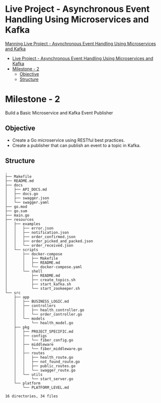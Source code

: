 # Live Project - Asynchronous Event Handling Using Microservices and Kafka
[Manning Live Project - Asynchronous Event Handling Using Microservices and Kafka](https://www.manning.com/liveproject/asynchronous-event-handling-using-microservices-and-kafka)

- [Live Project - Asynchronous Event Handling Using Microservices and Kafka](#live-project---asynchronous-event-handling-using-microservices-and-kafka)
- [Milestone - 2](#milestone---2)
  - [Objective](#objective)
  - [Structure](#structure)

# Milestone - 2
Build a Basic Microservice and Kafka Event Publisher

## Objective

- Create a Go microservice using RESTful best practices.
- Create a publisher that can publish an event to a topic in Kafka.

## Structure

```shell
.
├── Makefile
├── README.md
├── docs
│   ├── API_DOCS.md
│   ├── docs.go
│   ├── swagger.json
│   └── swagger.yaml
├── go.mod
├── go.sum
├── main.go
├── resources
│   ├── examples
│   │   ├── error.json
│   │   ├── notification.json
│   │   ├── order_confirmed.json
│   │   ├── order_picked_and_packed.json
│   │   └── order_received.json
│   └── scripts
│       ├── docker-compose
│       │   ├── Makefile
│       │   ├── README.md
│       │   └── docker-compose.yaml
│       └── shell
│           ├── README.md
│           ├── create_topics.sh
│           ├── start_kafka.sh
│           └── start_zookeeper.sh
└── src
    ├── app
    │   ├── BUSINESS_LOGIC.md
    │   ├── controllers
    │   │   ├── health_controller.go
    │   │   └── order_controller.go
    │   └── models
    │       └── health_model.go
    ├── pkg
    │   ├── PROJECT_SPECIFIC.md
    │   ├── configs
    │   │   └── fiber_config.go
    │   ├── middleware
    │   │   └── fiber_middleware.go
    │   ├── routes
    │   │   ├── health_route.go
    │   │   ├── not_found_route.go
    │   │   ├── public_routes.go
    │   │   └── swagger_route.go
    │   └── utils
    │       └── start_server.go
    └── platform
        └── PLATFORM_LEVEL.md

16 directories, 34 files
```
